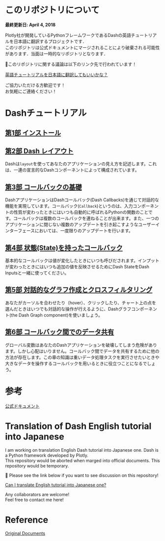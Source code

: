 #  このリポジトリについて

**最終更新日: April 4, 2018**

Plotly社が開発しているPythonフレームワークであるDashの英語チュートリアルを日本語に翻訳するプロジェクトです．  
このリポジトリは公式ドキュメントにマージされることにより破棄される可能性があります．当面は一時的なリポジトリとなります．  

📢このリポジトリに関する議論は以下のリンク先で行われています！

[英語チュートリアルを日本語に翻訳してもいいかな？](https://community.plot.ly/t/can-i-translate-english-tutorial-into-japanese-one/8859?u=ksnt)

ご協力いただける方歓迎です！  
お気軽にご連絡ください！  

# Dashチュートリアル  

## [第1部 インストール](https://github.com/ksnt/Dash_Translation_into_Japanese/blob/master/dash_tutorial_jap_chap0.md)

## [第2部 Dash レイアウト](https://github.com/ksnt/Dash_Translation_into_Japanese/blob/master/dash_tutorial_jap_chap1.md)

Dashは`layout`を使ってあなたのアプリケーションの見え方を記述します。これは、一連の宣言的なDashコンポーネントによって構成されています。  


## [第3部 コールバックの基礎](https://github.com/ksnt/Dash_Translation_into_Japanese/blob/master/dash_tutorial_jap_chap2.md)  

DashアプリケーションはDashコールバック(Dash Callbacks)を通じて対話的な機能を実現しています。コールバック(`Callback`)というのは、入力コンポーネントの性質が変わったときにはいつも自動的に呼ばれるPythonの関数のことです。コールバックは複数のコールバックを連ねることが出来ます。また、一つのアプリケーションに閉じない複数のアップデートを引き起こすようなユーザーインターフェースにおいては、一度限りのアップデートを行います。

## [第4部 状態(State)を持ったコールバック](https://github.com/ksnt/Dash_Translation_into_Japanese/blob/master/dash_tutorial_jap_chap3.md)

基本的なコールバックは値が変化したときにいつも呼びだされます。インプットが変わったときにはいつも追加の値を反映させるためにDash StateをDash Inputsと一緒に使ってください。  


## [第5部 対話的なグラフ作成とクロスフィルタリング](https://github.com/ksnt/Dash_Translation_into_Japanese/blob/master/dash_tutorial_jap_chap4.md)

あなたがカーソルを合わせたり（hover）、クリックしたり、チャート上の点を選んだときはいつでも対話的な操作が行えるように、Dashグラフコンポーネント(the Dash Graph component)を使いましょう。


## [第6部 コールバック間でのデータ共有](https://github.com/ksnt/Dash_Translation_into_Japanese/blob/master/dash_tutorial_jap_chap5.md)

グローバル変数はあなたのDashアプリケーションを破壊してしまう危険があります。しかし心配はいりません。コールバック間でデータを共有するために他の方法が存在します。この章の知識は重いデータ処理タスクを実行させたいときや大きなデータを操作するコールバックを用いるときに役立つことになるでしょう。


# 参考

[公式ドキュメント](https://github.com/plotly/dash-docs)


# Translation of Dash English tutorial into Japanese

I am working on translation English Dash tutorial into Japanese one. Dash is a Python framework developed by Plotly.  
This repository would be aborted when marged into official documents. This repository would be temporary.    

📢 Please see the link below if you want to see discussion on this repository!  

[Can I translate English tutorial into Japanese one?](https://community.plot.ly/t/can-i-translate-english-tutorial-into-japanese-one/8859?u=ksnt)

Any collaborators are welcome!  
Feel free to contact me here!  

# Reference

[Original Documents](https://github.com/plotly/dash-docs)
